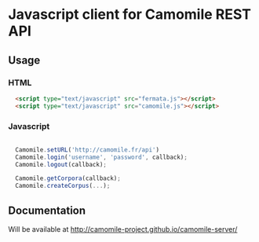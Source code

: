 # Javascript client for Camomile REST API


## Usage

### HTML

```html
  <script type="text/javascript" src="fermata.js"></script>
  <script type="text/javascript" src="camomile.js"></script>
```

### Javascript

```javascript
  
  Camomile.setURL('http://camomile.fr/api')
  Camomile.login('username', 'password', callback);
  Camomile.logout(callback);

  Camomile.getCorpora(callback);
  Camomile.createCorpus(...);

```

## Documentation

Will be available at http://camomile-project.github.io/camomile-server/ 
